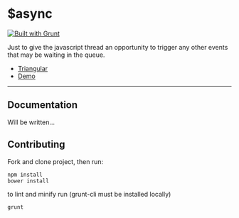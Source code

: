 $async
======

[![Built with Grunt](https://cdn.gruntjs.com/builtwith.png)](http://gruntjs.com/)

Just to give the javascript thread an opportunity to trigger any other events that may be waiting in the queue.

* [Triangular](http://triangular.io)
* [Demo](http://jsfiddle.net/ulfryk/VGTv3/embedded/result,js,html/)

***

Documentation
-------------

Will be written...

Contributing
------------

Fork and clone project, then run:

```
npm install
bower install
```

to lint and minify run (grunt-cli must be installed locally)

```
grunt
```
